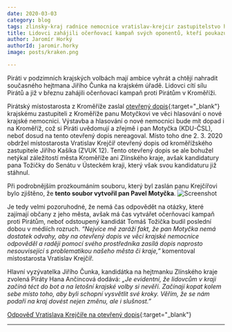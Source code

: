 ```yaml
---
date: 2020-03-03
category: blog
tags: zlinsky-kraj radnice nemocnice vratislav-krejcir zastupitelstvo hana-ancincova krajske-volby
title: Lidovci zahájili očerňovací kampaň svých oponentů, kteří poukazují na jejich přešlapy
author: Jaromír Horký
authorId: jaromir.horky
image: posts/kraken.png

---
```

Piráti v podzimních krajských volbách mají ambice vyhrát a chtějí nahradit současného hejtmana Jiřího Čunka na krajském úřadě. Lidovci cítí sílu Pirátů a již v březnu zahájili očerňovací kampaň proti Pirátům v Kroměříži.

Pirátský místostarosta z Kroměříže zaslal [otevřený dopis](https://kromeriz.pirati.cz/aktuality/interpelujeme-zastupitele-ve-veci-hlasovani-o-krajske-nemocnici.html){:target="_blank"} krajskému zastupiteli z Kroměříže panu Motyčkovi ve věci hlasování o nové krajské nemocnici. Výstavba a hlasování o nové nemocnici bude mít dopad i na Kroměříž, což si Piráti uvědomují a zřejmě i pan Motyčka (KDU-ČSL), neboť dosud na tento otevřený dopis nereagoval. Místo toho dne 2. 3. 2020 obdržel místostarosta Vratislav Krejčíř otevřený dopis od kroměřížského zastupitele Jiřího Kašíka (ZVUK 12). Tento otevřený dopis se ale bohužel netýkal záležitostí města Kroměříže ani Zlínského kraje, avšak kandidatury pana Tožičky do Senátu v Ústeckém kraji, který však svou kandidaturu již stáhnul. 

Při podrobnějším prozkoumáním souboru, který byl zaslán panu Krejčířovi bylo zjištěno, že **tento soubor vytvořil pan Pavel Motyčka**.
![Screenshot](https://zlinsky.pirati.cz/assets/img/posts/screen-otevreny-dopis.jpg)

Je tedy velmi pozoruhodné, že nemá čas odpovědět na otázky, které zajímají občany z jeho města, avšak má čas vytvářet očerňovací kampaň proti Pirátům, neboť odstoupený kandidát Tomáš Tožička budil poslední dobou v médiích rozruch. *“Nejvíce mě zaráží fakt, že pan Motyčka nemá dostatek odvahy, aby na otevřený dopis ve věci krajské nemocnice odpověděl a raději pomocí svého prostředníka zasílá dopis naprosto nesouvisející s problematikou našeho města či kraje,”* komentoval místostarosta Vratislav Krejčíř.

Hlavní vyzývatelka Jiřího Čunka, kandidátka na hejtmanku Zlínského kraje zvolená Piráty Hana Ančincová dodává: *„Je evidentní, že lidovcům v kraji začíná téct do bot a na letošní krajské volby si nevěří. Začínají kopat kolem sebe místo toho, aby byli schopní vysvětlit své kroky. Věřím, že se nám podaří na kraj dovést nejen změnu, ale i slušnost.”*

[Odpověď Vratislava Krejčíře na otevřený dopis](https://drive.google.com/open?id=1qAbdYbHLp9R7bXyZy9ytMIsCNgXHjOXE){:target="_blank"}

---

